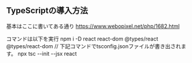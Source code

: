 
## TypeScriptの導入方法

基本はここに書いてある通り
https://www.webopixel.net/php/1682.html

コマンドは以下を実行
npm i -D react react-dom @types/react @types/react-dom
// 下記コマンドでtsconfig.jsonファイルが書き出されます。
npx tsc --init --jsx react
